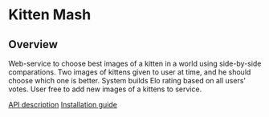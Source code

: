 # Kitten Mash

## Overview
Web-service to choose best images of a kitten in a world using side-by-side comparations.
Two images of kittens given to user at time, and he should choose which one is better. System builds Elo rating based on all users' votes.
User free to add new images of a kittens to service.

[API description](https://github.com/qwaker00/KittenMash/blob/master/doc/API.md)
[Installation guide](https://github.com/qwaker00/KittenMash/blob/master/doc/Install.md)

